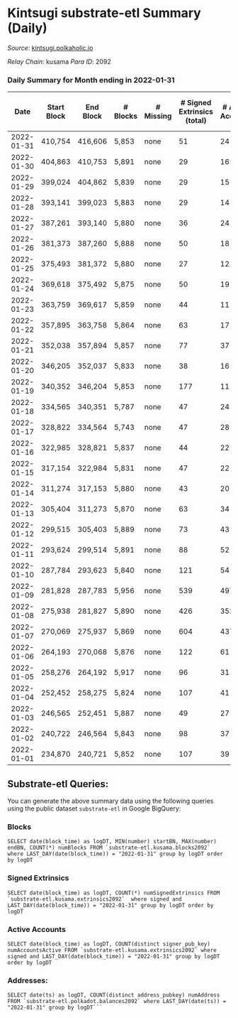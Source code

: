 # Kintsugi substrate-etl Summary (Daily)

_Source_: [kintsugi.polkaholic.io](https://kintsugi.polkaholic.io)

*Relay Chain*: kusama
*Para ID*: 2092



### Daily Summary for Month ending in 2022-01-31


| Date | Start Block | End Block | # Blocks | # Missing | # Signed Extrinsics (total) | # Active Accounts | # Addresses with Balances | # Events | # Transfers | # XCM Transfers In | # XCM Transfers Out |
| ---- | ----------- | --------- | -------- | --------- | --------------------------- | ----------------- | ------------------------- | -------- | ----------- | ------------------ | ------------------- |
| 2022-01-31 | 410,754 | 416,606 | 5,853 | none  | 51 | 24 | 6,331 | 29,378 | 38 ($154,243.96) |   |   |
| 2022-01-30 | 404,863 | 410,753 | 5,891 | none  | 29 | 16 | 6,323 | 29,513 | 13 ($1,612.85) |   |   |
| 2022-01-29 | 399,024 | 404,862 | 5,839 | none  | 29 | 15 | 6,322 | 29,274 | 22 ($11,050.27) |   |   |
| 2022-01-28 | 393,141 | 399,023 | 5,883 | none  | 29 | 14 | 6,312 | 29,557 | 25 ($1,730.43) |   |   |
| 2022-01-27 | 387,261 | 393,140 | 5,880 | none  | 36 | 24 | 6,295 | 29,497 | 26 ($16,014.91) |   |   |
| 2022-01-26 | 381,373 | 387,260 | 5,888 | none  | 50 | 18 | 6,282 | 29,666 | 53 ($20,178.32) |   |   |
| 2022-01-25 | 375,493 | 381,372 | 5,880 | none  | 27 | 12 | 6,255 | 30,082 | 118 ($43,567.87) |   |   |
| 2022-01-24 | 369,618 | 375,492 | 5,875 | none  | 50 | 19 | 6,147 | 29,470 | 24 ($28,487.01) |   |   |
| 2022-01-23 | 363,759 | 369,617 | 5,859 | none  | 44 | 11 | 6,142 | 29,360 | 10 ($8,099.89) |   |   |
| 2022-01-22 | 357,895 | 363,758 | 5,864 | none  | 63 | 17 | 6,139 | 29,430 | 30 ($73,768.68) |   |   |
| 2022-01-21 | 352,038 | 357,894 | 5,857 | none  | 77 | 37 | 6,131 | 29,471 | 59 ($76,135.72) |   |   |
| 2022-01-20 | 346,205 | 352,037 | 5,833 | none  | 38 | 16 | 6,111 | 29,369 | 34 ($15,434.45) |   |   |
| 2022-01-19 | 340,352 | 346,204 | 5,853 | none  | 177 | 11 | 6,085 | 29,490 | 30 ($174,097,476.45) |   |   |
| 2022-01-18 | 334,565 | 340,351 | 5,787 | none  | 47 | 24 | 6,079 | 29,140 | 39 ($3,811.07) |   |   |
| 2022-01-17 | 328,822 | 334,564 | 5,743 | none  | 47 | 28 | 6,054 | 29,328 | 112 ($170,930.42) |   |   |
| 2022-01-16 | 322,985 | 328,821 | 5,837 | none  | 44 | 22 | 5,961 | 29,275 | 18 ($46,498.37) |   |   |
| 2022-01-15 | 317,154 | 322,984 | 5,831 | none  | 47 | 22 | 5,953 | 29,245 | 23 ($2,366.53) |   |   |
| 2022-01-14 | 311,274 | 317,153 | 5,880 | none  | 43 | 20 | 5,950 | 29,494 | 28 ($28,027.52) |   |   |
| 2022-01-13 | 305,404 | 311,273 | 5,870 | none  | 63 | 34 | 5,941 | 29,772 | 89 ($328,463.96) |   |   |
| 2022-01-12 | 299,515 | 305,403 | 5,889 | none  | 73 | 43 | 5,883 | 29,952 | 104 ($2,090,079.70) |   |   |
| 2022-01-11 | 293,624 | 299,514 | 5,891 | none  | 88 | 52 | 5,814 | 29,980 | 109 ($287,771.74) |   |   |
| 2022-01-10 | 287,784 | 293,623 | 5,840 | none  | 121 | 54 | 5,744 | 29,443 | 64 ($57,345.75) |   |   |
| 2022-01-09 | 281,828 | 287,783 | 5,956 | none  | 539 | 497 | 5,728 | 31,665 | 638 ($1,549,741.26) |   |   |
| 2022-01-08 | 275,938 | 281,827 | 5,890 | none  | 426 | 352 | 5,581 | 30,315 | 359 ($370,282.94) |   |   |
| 2022-01-07 | 270,069 | 275,937 | 5,869 | none  | 604 | 437 | 5,551 | 30,877 | 533 ($2,266,674.37) |   |   |
| 2022-01-06 | 264,193 | 270,068 | 5,876 | none  | 122 | 61 | 5,434 | 29,693 | 78 ($1,642,457.80) |   |   |
| 2022-01-05 | 258,276 | 264,192 | 5,917 | none  | 96 | 31 | 5,400 | 30,115 | 93 ($8,964.31) |   |   |
| 2022-01-04 | 252,452 | 258,275 | 5,824 | none  | 107 | 41 | 5,324 | 29,505 | 72 ($48,237.87) |   |   |
| 2022-01-03 | 246,565 | 252,451 | 5,887 | none  | 49 | 27 | 5,280 | 29,750 | 60 ($12,497.22) |   |   |
| 2022-01-02 | 240,722 | 246,564 | 5,843 | none  | 98 | 37 | 5,237 | 29,669 | 86 ($26,466.21) |   |   |
| 2022-01-01 | 234,870 | 240,721 | 5,852 | none  | 107 | 39 | 5,175 | 29,999 | 136 ($143,004.75) |   |   |

## Substrate-etl Queries:
You can generate the above summary data using the following queries using the public dataset `substrate-etl` in Google BigQuery:


### Blocks
```
SELECT date(block_time) as logDT, MIN(number) startBN, MAX(number) endBN, COUNT(*) numBlocks FROM `substrate-etl.kusama.blocks2092`  where LAST_DAY(date(block_time)) = "2022-01-31" group by logDT order by logDT
```


### Signed Extrinsics
```
SELECT date(block_time) as logDT, COUNT(*) numSignedExtrinsics FROM `substrate-etl.kusama.extrinsics2092`  where signed and LAST_DAY(date(block_time)) = "2022-01-31" group by logDT order by logDT
```


### Active Accounts
```
SELECT date(block_time) as logDT, COUNT(distinct signer_pub_key) numAccountsActive FROM `substrate-etl.kusama.extrinsics2092` where signed and LAST_DAY(date(block_time)) = "2022-01-31" group by logDT order by logDT
```


### Addresses:
```
SELECT date(ts) as logDT, COUNT(distinct address_pubkey) numAddress FROM `substrate-etl.polkadot.balances2092` where LAST_DAY(date(ts)) = "2022-01-31" group by logDT```

